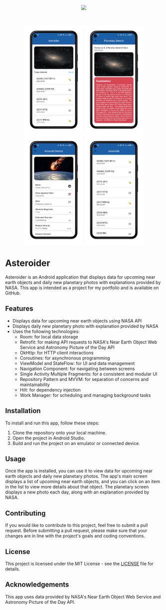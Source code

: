 <p align="center"> <a href="" target="_blank"/> <img src="https://i0.wp.com/www.techdigest.tv/wp-content/uploads/2021/02/get-it-on-google-play-badge.png" height="250"/> </a> </p>

<br>

<p align="center">
  <img src="/mocks/home.png" alt="Mockup Image 1" height="350" />
  <img src="/mocks/planetary_details.png" alt="Mockup Image 2" height="350" />
  <img src="/mocks/asteroid_details.png" alt="Mockup Image 3" height="350" />
  <img src="/mocks/all_asteroids.png" alt="Mockup Image 4" height="350" />
</p>

# Asteroider

Asteroider is an Android application that displays data for upcoming near earth objects and daily new planetary photos with explanations provided by NASA. This app is intended as a project for my portfolio and is available on GitHub.

## Features

- Displays data for upcoming near earth objects using NASA API
- Displays daily new planetary photo with explanation provided by NASA
- Uses the following technologies:
  - Room: for local data storage
  - Retrofit: for making API requests to NASA's Near Earth Object Web Service and Astronomy Picture of the Day API
  - OkHttp: for HTTP client interactions
  - Coroutines: for asynchronous programming
  - ViewModel and StateFlow: for UI and data management
  - Navigation Component: for navigating between screens
  - Single Activity Multiple Fragments: for a consistent and modular UI
  - Repository Pattern and MVVM: for separation of concerns and maintainability
  - Hilt: for dependency injection
  - Work Manager: for scheduling and managing background tasks

## Installation

To install and run this app, follow these steps:

1. Clone the repository onto your local machine.
2. Open the project in Android Studio.
3. Build and run the project on an emulator or connected device.

## Usage

Once the app is installed, you can use it to view data for upcoming near earth objects and daily new planetary photos. The app's main screen displays a list of upcoming near earth objects, and you can click on an item in the list to view more details about that object. The planetary screen displays a new photo each day, along with an explanation provided by NASA.

## Contributing

If you would like to contribute to this project, feel free to submit a pull request. Before submitting a pull request, please make sure that your changes are in line with the project's goals and coding conventions.

## License

This project is licensed under the MIT License - see the [LICENSE](LICENSE) file for details.

## Acknowledgements

This app uses data provided by NASA's Near Earth Object Web Service and Astronomy Picture of the Day API.
